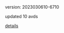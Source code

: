 version: 2023030610-6710

updated 10 avds

[details](https://github.com/0x74f917491bfa7ebfa379/ali_avd_db/blob/master/change_log/2023/03/06/10/6710.txt)